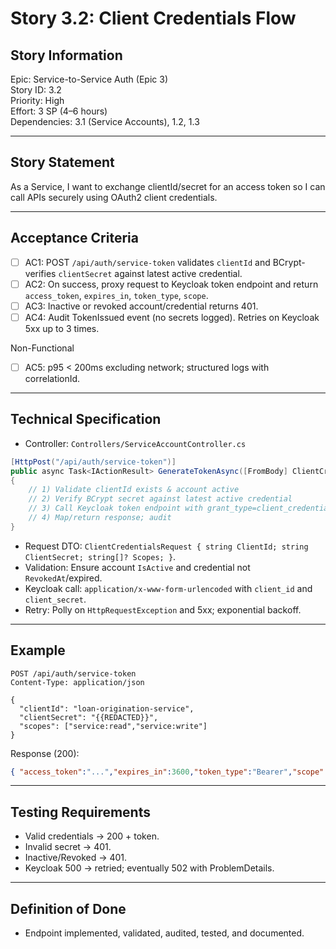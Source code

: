 # Story 3.2: Client Credentials Flow

## Story Information
Epic: Service-to-Service Auth (Epic 3)  
Story ID: 3.2  
Priority: High  
Effort: 3 SP (4–6 hours)  
Dependencies: 3.1 (Service Accounts), 1.2, 1.3

---

## Story Statement
As a Service, I want to exchange clientId/secret for an access token so I can call APIs securely using OAuth2 client credentials.

---

## Acceptance Criteria
- [ ] AC1: POST `/api/auth/service-token` validates `clientId` and BCrypt-verifies `clientSecret` against latest active credential.
- [ ] AC2: On success, proxy request to Keycloak token endpoint and return `access_token`, `expires_in`, `token_type`, `scope`.
- [ ] AC3: Inactive or revoked account/credential returns 401.
- [ ] AC4: Audit TokenIssued event (no secrets logged). Retries on Keycloak 5xx up to 3 times.

Non-Functional
- [ ] AC5: p95 < 200ms excluding network; structured logs with correlationId.

---

## Technical Specification

- Controller: `Controllers/ServiceAccountController.cs`
```csharp path=null start=null
[HttpPost("/api/auth/service-token")]
public async Task<IActionResult> GenerateTokenAsync([FromBody] ClientCredentialsRequest request)
{
    // 1) Validate clientId exists & account active
    // 2) Verify BCrypt secret against latest active credential
    // 3) Call Keycloak token endpoint with grant_type=client_credentials
    // 4) Map/return response; audit
}
```
- Request DTO: `ClientCredentialsRequest { string ClientId; string ClientSecret; string[]? Scopes; }`.
- Validation: Ensure account `IsActive` and credential not `RevokedAt`/expired.
- Keycloak call: `application/x-www-form-urlencoded` with `client_id` and `client_secret`.
- Retry: Polly on `HttpRequestException` and 5xx; exponential backoff.

---

## Example
```http path=null start=null
POST /api/auth/service-token
Content-Type: application/json

{
  "clientId": "loan-origination-service",
  "clientSecret": "{{REDACTED}}",
  "scopes": ["service:read","service:write"]
}
```

Response (200):
```json path=null start=null
{ "access_token":"...","expires_in":3600,"token_type":"Bearer","scope":"service:read service:write" }
```

---

## Testing Requirements
- Valid credentials -> 200 + token.  
- Invalid secret -> 401.  
- Inactive/Revoked -> 401.  
- Keycloak 500 -> retried; eventually 502 with ProblemDetails.

---

## Definition of Done
- Endpoint implemented, validated, audited, tested, and documented.
